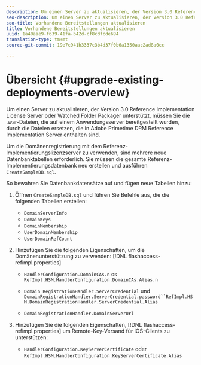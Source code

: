 ```yaml
---
description: Um einen Server zu aktualisieren, der Version 3.0 Reference Implementation License Server oder Watched Folder Packager unterstützt, müssen Sie die .war-Dateien, die auf einem Anwendungsserver bereitgestellt wurden, durch die Dateien ersetzen, die in Adobe Primetime DRM Reference Implementation Server enthalten sind.
seo-description: Um einen Server zu aktualisieren, der Version 3.0 Reference Implementation License Server oder Watched Folder Packager unterstützt, müssen Sie die .war-Dateien, die auf einem Anwendungsserver bereitgestellt wurden, durch die Dateien ersetzen, die in Adobe Primetime DRM Reference Implementation Server enthalten sind.
seo-title: Vorhandene Bereitstellungen aktualisieren
title: Vorhandene Bereitstellungen aktualisieren
uuid: 1a40aae9-f639-41fa-b42d-cf8cdfcde694
translation-type: tm+mt
source-git-commit: 19e7c941b3337c3b4d37f0b6a1350aac2ad8a0cc

---
```



# Übersicht {#upgrade-existing-deployments-overview}

Um einen Server zu aktualisieren, der Version 3.0 Reference Implementation License Server oder Watched Folder Packager unterstützt, müssen Sie die .war-Dateien, die auf einem Anwendungsserver bereitgestellt wurden, durch die Dateien ersetzen, die in Adobe Primetime DRM Reference Implementation Server enthalten sind.

Um die Domänenregistrierung mit dem Referenz-Implementierungslizenzserver zu verwenden, sind mehrere neue Datenbanktabellen erforderlich. Sie müssen die gesamte Referenz-Implementierungsdatenbank neu erstellen und ausführen `CreateSampleDB.sql`.

So bewahren Sie Datenbankdatensätze auf und fügen neue Tabellen hinzu:

1. Öffnen `CreateSampleDB.sql` und führen Sie Befehle aus, die die folgenden Tabellen erstellen:

   * `DomainServerInfo`
   * `DomainKeys`
   * `DomainMembership`
   * `UserDomainMembership`
   * `UserDomainRefCount`

1. Hinzufügen Sie die folgenden Eigenschaften, um die Domänenunterstützung zu verwenden: [!DNL flashaccess-refimpl.properties]

   * `HandlerConfiguration.DomainCAs.n` os `RefImpl.HSM.HandlerConfiguration.DomainCAs.Alias.n`

   * `Domain RegistrationHandler.ServerCredential` und `DomainRegistrationHandler.ServerCredential.password``RefImpl.HSM.DomainRegistrationHandler.ServerCredential.Alias`

   * `DomainRegistrationHandler.DomainServerUrl`

1. Hinzufügen Sie die folgenden Eigenschaften, [!DNL flashaccess-refimpl.properties] um Remote-Key-Versand für iOS-Clients zu unterstützen:

   * `HandlerConfiguration.KeyServerCertificate` oder `RefImpl.HSM.HandlerConfiguration.KeyServerCertificate.Alias`